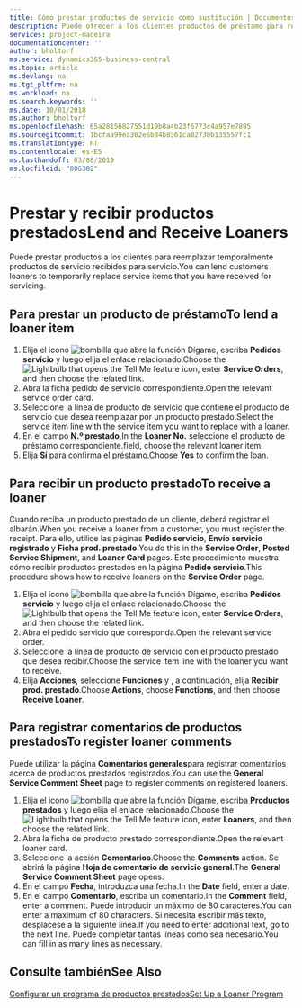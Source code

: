 ```yaml
---
title: Cómo prestar productos de servicio como sustitución | Documentos de Microsoft
description: Puede ofrecer a los clientes productos de préstamo para reemplazar temporalmente productos de servicio recibidos para servicio.
services: project-madeira
documentationcenter: ''
author: bholtorf
ms.service: dynamics365-business-central
ms.topic: article
ms.devlang: na
ms.tgt_pltfrm: na
ms.workload: na
ms.search.keywords: ''
ms.date: 10/01/2018
ms.author: bholtorf
ms.openlocfilehash: 65a28156827551d19b8a4b23f6773c4a957e7895
ms.sourcegitcommit: 1bcfaa99ea302e6b84b8361ca02730b135557fc1
ms.translationtype: HT
ms.contentlocale: es-ES
ms.lasthandoff: 03/08/2019
ms.locfileid: "806382"
---
```

# <a name="lend-and-receive-loaners"></a><span data-ttu-id="50613-103">Prestar y recibir productos prestados</span><span class="sxs-lookup"><span data-stu-id="50613-103">Lend and Receive Loaners</span></span>
<span data-ttu-id="50613-104">Puede prestar productos a los clientes para reemplazar temporalmente productos de servicio recibidos para servicio.</span><span class="sxs-lookup"><span data-stu-id="50613-104">You can lend customers loaners to temporarily replace service items that you have received for servicing.</span></span>  
  
## <a name="to-lend-a-loaner-item"></a><span data-ttu-id="50613-105">Para prestar un producto de préstamo</span><span class="sxs-lookup"><span data-stu-id="50613-105">To lend a loaner item</span></span>    
1. <span data-ttu-id="50613-106">Elija el icono ![bombilla que abre la función Dígame](media/ui-search/search_small.png "Dígame que desea hacer"), escriba **Pedidos servicio** y luego elija el enlace relacionado.</span><span class="sxs-lookup"><span data-stu-id="50613-106">Choose the ![Lightbulb that opens the Tell Me feature](media/ui-search/search_small.png "Tell me what you want to do") icon, enter **Service Orders**, and then choose the related link.</span></span>  
2. <span data-ttu-id="50613-107">Abra la ficha pedido de servicio correspondiente.</span><span class="sxs-lookup"><span data-stu-id="50613-107">Open the relevant service order card.</span></span>  
3. <span data-ttu-id="50613-108">Seleccione la línea de producto de servicio que contiene el producto de servicio que desea reemplazar por un producto prestado.</span><span class="sxs-lookup"><span data-stu-id="50613-108">Select the service item line with the service item you want to replace with a loaner.</span></span>  
4. <span data-ttu-id="50613-109">En el campo **N.º prestado**,</span><span class="sxs-lookup"><span data-stu-id="50613-109">In the **Loaner No.**</span></span> <span data-ttu-id="50613-110">seleccione el producto de préstamo correspondiente.</span><span class="sxs-lookup"><span data-stu-id="50613-110">field, choose the relevant loaner item.</span></span>  
5. <span data-ttu-id="50613-111">Elija **Sí** para confirma el préstamo.</span><span class="sxs-lookup"><span data-stu-id="50613-111">Choose **Yes** to confirm the loan.</span></span>  

## <a name="to-receive-a-loaner"></a><span data-ttu-id="50613-112">Para recibir un producto prestado</span><span class="sxs-lookup"><span data-stu-id="50613-112">To receive a loaner</span></span>  
<span data-ttu-id="50613-113">Cuando reciba un producto prestado de un cliente, deberá registrar el albarán.</span><span class="sxs-lookup"><span data-stu-id="50613-113">When you receive a loaner from a customer, you must register the receipt.</span></span> <span data-ttu-id="50613-114">Para ello, utilice las páginas **Pedido servicio**, **Envío servicio registrado** y **Ficha prod. prestado**.</span><span class="sxs-lookup"><span data-stu-id="50613-114">You do this in the **Service Order**, **Posted Service Shipment**, and **Loaner Card** pages.</span></span> <span data-ttu-id="50613-115">Este procedimiento muestra cómo recibir productos prestados en la página **Pedido servicio**.</span><span class="sxs-lookup"><span data-stu-id="50613-115">This procedure shows how to receive loaners on the **Service Order** page.</span></span>  
  
1. <span data-ttu-id="50613-116">Elija el icono ![bombilla que abre la función Dígame](media/ui-search/search_small.png "Dígame que desea hacer"), escriba **Pedidos servicio** y luego elija el enlace relacionado.</span><span class="sxs-lookup"><span data-stu-id="50613-116">Choose the ![Lightbulb that opens the Tell Me feature](media/ui-search/search_small.png "Tell me what you want to do") icon, enter **Service Orders**, and then choose the related link.</span></span>  
2. <span data-ttu-id="50613-117">Abra el pedido servicio que corresponda.</span><span class="sxs-lookup"><span data-stu-id="50613-117">Open the relevant service order.</span></span>  
3. <span data-ttu-id="50613-118">Seleccione la línea de producto de servicio con el producto prestado que desea recibir.</span><span class="sxs-lookup"><span data-stu-id="50613-118">Choose the service item line with the loaner you want to receive.</span></span>  
4. <span data-ttu-id="50613-119">Elija **Acciones**, seleccione **Funciones** y , a continuación, elija **Recibir prod. prestado**.</span><span class="sxs-lookup"><span data-stu-id="50613-119">Choose **Actions**, choose **Functions**, and then choose **Receive Loaner**.</span></span>  

## <a name="to-register-loaner-comments"></a><span data-ttu-id="50613-120">Para registrar comentarios de productos prestados</span><span class="sxs-lookup"><span data-stu-id="50613-120">To register loaner comments</span></span>  
<span data-ttu-id="50613-121">Puede utilizar la página **Comentarios generales**para registrar comentarios acerca de productos prestados registrados.</span><span class="sxs-lookup"><span data-stu-id="50613-121">You can use the **General Service Comment Sheet** page to register comments on registered loaners.</span></span>  
  
1. <span data-ttu-id="50613-122">Elija el icono ![bombilla que abre la función Dígame](media/ui-search/search_small.png "Dígame que desea hacer"), escriba **Productos prestados** y luego elija el enlace relacionado.</span><span class="sxs-lookup"><span data-stu-id="50613-122">Choose the ![Lightbulb that opens the Tell Me feature](media/ui-search/search_small.png "Tell me what you want to do") icon, enter **Loaners**, and then choose the related link.</span></span>  
2. <span data-ttu-id="50613-123">Abra la ficha de producto prestado correspondiente.</span><span class="sxs-lookup"><span data-stu-id="50613-123">Open the relevant loaner card.</span></span>  
3. <span data-ttu-id="50613-124">Seleccione la acción **Comentarios**.</span><span class="sxs-lookup"><span data-stu-id="50613-124">Choose the **Comments** action.</span></span> <span data-ttu-id="50613-125">Se abrirá la página **Hoja de comentario de servicio general**.</span><span class="sxs-lookup"><span data-stu-id="50613-125">The **General Service Comment Sheet** page opens.</span></span>  
4. <span data-ttu-id="50613-126">En el campo **Fecha**, introduzca una fecha.</span><span class="sxs-lookup"><span data-stu-id="50613-126">In the **Date** field, enter a date.</span></span>  
5. <span data-ttu-id="50613-127">En el campo **Comentario**, escriba un comentario.</span><span class="sxs-lookup"><span data-stu-id="50613-127">In the **Comment** field, enter a comment.</span></span> <span data-ttu-id="50613-128">Puede introducir un máximo de 80 caracteres.</span><span class="sxs-lookup"><span data-stu-id="50613-128">You can enter a maximum of 80 characters.</span></span> <span data-ttu-id="50613-129">Si necesita escribir más texto, desplácese a la siguiente línea.</span><span class="sxs-lookup"><span data-stu-id="50613-129">If you need to enter additional text, go to the next line.</span></span> <span data-ttu-id="50613-130">Puede completar tantas líneas como sea necesario.</span><span class="sxs-lookup"><span data-stu-id="50613-130">You can fill in as many lines as necessary.</span></span>  
  
## <a name="see-also"></a><span data-ttu-id="50613-131">Consulte también</span><span class="sxs-lookup"><span data-stu-id="50613-131">See Also</span></span>  
[<span data-ttu-id="50613-132">Configurar un programa de productos prestados</span><span class="sxs-lookup"><span data-stu-id="50613-132">Set Up a Loaner Program</span></span>](service-how-setup-loaner-program.md)   
